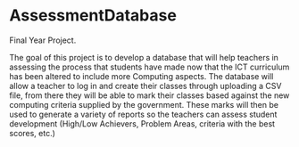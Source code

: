 AssessmentDatabase
==================

Final Year Project.

The goal of this project is to develop a database that will help teachers in assessing the process that students have made now that the ICT curriculum has been altered to include more Computing aspects. The database will allow a teacher to log in and create their classes through uploading a CSV file, from there they will be able to mark their classes based against the new computing criteria supplied by the government. These marks will then be used to generate a variety of reports so the teachers can assess student development (High/Low Achievers, Problem Areas, criteria with the best scores, etc.) 
